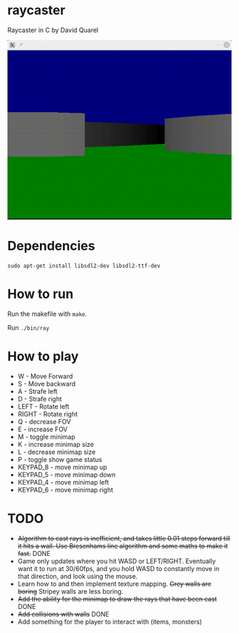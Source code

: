 # raycaster

Raycaster in C by David Quarel

![Picture of Raycaster](img/demo.gif)

# Dependencies
```
sudo apt-get install libsdl2-dev libsdl2-ttf-dev
```

# How to run
Run the makefile with `make`.

Run `./bin/ray`

# How to play
* W - Move Forward
* S - Move backward
* A - Strafe left
* D - Strafe right
* LEFT - Rotate left
* RIGHT - Rotate right
* Q - decrease FOV
* E - increase FOV
* M - toggle minimap
* K - increase minimap size
* L - decrease minimap size
* P - toggle show game status
* KEYPAD_8 - move minimap up
* KEYPAD_5 - move minimap down
* KEYPAD_4 - move minimap left
* KEYPAD_6 - move minimap right

# TODO
* ~~Algorithm to cast rays is inefficient, and takes little 0.01 steps
forward till it hits a wall. Use Bresenhams line algorithm and some
maths to make it fast.~~ DONE
* Game only updates where you hit WASD or LEFT/RIGHT. Eventually want
it to run at 30/60fps, and you hold WASD to constantly move in that direction,
and look using the mouse.
* Learn how to and then implement texture mapping. ~~Grey walls are boring~~ Stripey
walls are less boring.
* ~~Add the ability for the minimap to draw the rays that have been cast~~ DONE
* ~~Add collisions with walls~~ DONE
* Add something for the player to interact with (items, monsters)

